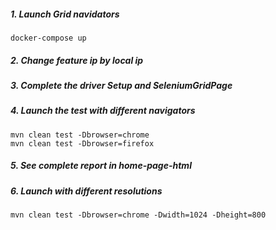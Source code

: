 ##### 1. Launch Grid navidators
```
docker-compose up
```

##### 2. Change feature ip by local ip
##### 3. Complete the driver Setup and SeleniumGridPage
##### 4. Launch the test with different navigators
```
mvn clean test -Dbrowser=chrome
mvn clean test -Dbrowser=firefox
```
##### 5. See complete report in home-page-html

##### 6. Launch with different resolutions
 ```
 mvn clean test -Dbrowser=chrome -Dwidth=1024 -Dheight=800
 ```
